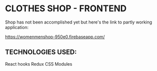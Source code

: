 # CLOTHES SHOP - FRONTEND

Shop has not been accomplished yet but here's the link to partly working application:

https://womenmenshop-950e0.firebaseapp.com/

## TECHNOLOGIES USED:

React hooks
Redux
CSS Modules


